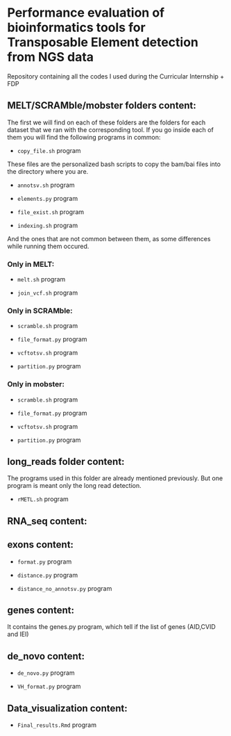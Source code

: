 # Performance evaluation of bioinformatics tools for Transposable Element detection from NGS data

Repository containing all the codes I used during the Curricular Internship + FDP

## MELT/SCRAMble/mobster folders content:

The first we will find on each of these folders are the folders for each dataset that we ran with the corresponding tool. If you go inside each of them you will find the following programs in common:

* `copy_file.sh` program

These files are the personalized bash scripts to copy the bam/bai files into the directory where you are. 

* `annotsv.sh` program

* `elements.py` program

* `file_exist.sh` program

* `indexing.sh` program

And the ones that are not common between them, as some differences while running them occured.

### Only in MELT:

* `melt.sh` program

* `join_vcf.sh` program

### Only in SCRAMble:

* `scramble.sh` program

* `file_format.py` program

* `vcftotsv.sh` program

* `partition.py` program

### Only in mobster:

* `scramble.sh` program

* `file_format.py` program

* `vcftotsv.sh` program

* `partition.py` program

## long_reads folder content:

The programs used in this folder are already mentioned previously. But one program is meant only the long read detection.
* `rMETL.sh` program

## RNA_seq content:


## exons content:

* `format.py` program

* `distance.py` program

* `distance_no_annotsv.py` program

## genes content:

It contains the genes.py program, which tell if the list of genes (AID,CVID and IEI)

## de_novo content:

* `de_novo.py` program

* `VH_format.py` program

## Data_visualization content:

* `Final_results.Rmd` program
